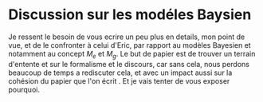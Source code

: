 # Discussion sur les modéles Baysien

Je ressent le besoin de vous ecrire un peu plus en details, mon point de vue, et de le confronter à celui d'Eric, par rapport au modèles Bayesien et notamment au concept $M_e$ et $M_g$. Le but de papier est de trouver un terrain d'entente et sur le formalisme et le discours, car sans cela, nous perdons beaucoup de temps a rediscuter cela, et avec un impact aussi sur la cohésion du papier que l'on écrit . Et je vais tenter de vous exposer pourquoi.



